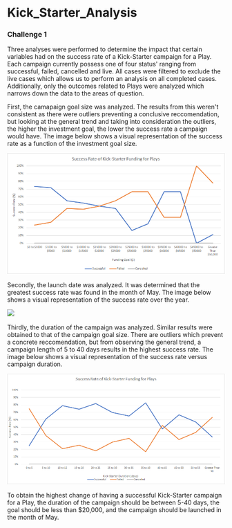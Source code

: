 # Kick_Starter_Analysis
 
### Challenge 1 
Three analyses were performed to determine the impact that certain variables had on the success rate of a Kick-Starter campaign for a Play. Each campaign currently possess one of four status' ranging from successful, failed, cancelled and live. All cases were filtered to exclude the live cases which allows us to perform an analysis on all completed cases. Additionally, only the outcomes related to Plays were analyzed which narrows down the data to the areas of question. 

First, the camapaign goal size was analyzed. The results from this weren't consistent as there were outliers preventing a conclusive reccomendation, but looking at the general trend and taking into consideration the outliers, the higher the investment goal, the lower the success rate a campaign would have. The image below shows a visual representation of the success rate as a function of the investment goal size. 

![](GoalSuccessRate.png)

Secondly, the launch date was analyzed. It was determined that the greatest success rate was found in the month of May. The image below shows a visual representation of the success rate over the year. 

![](LaunchDateSuccessRate1.png)

Thirdly, the duration of the campaign was analyzed. Similar results were obtained to that of the campaign goal size. There are outliers which prevent a concrete reccomendation, but from observing the general trend, a campaign length of 5 to 40 days results in the highest success rate. The image below shows a visual representation of the success rate versus campaign duration. 

![](DurationSuccessRate.png)

To obtain the highest change of having a successful Kick-Starter campaign for a Play, the duration of the campaign should be between 5-40 days, the goal should be less than $20,000, and the campaign should be launched in the month of May. 

